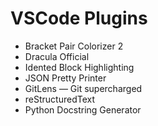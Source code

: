 # VSCode Plugins

- Bracket Pair Colorizer 2
- Dracula Official
- Idented Block Highlighting
- JSON Pretty Printer
- GitLens — Git supercharged
- reStructuredText
- Python Docstring Generator

